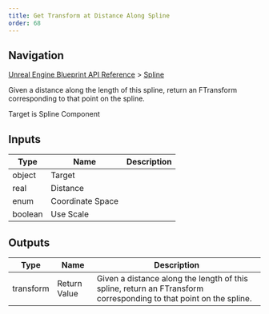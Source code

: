 ```yaml
---
title: Get Transform at Distance Along Spline
order: 68
---
```

## Navigation

[Unreal Engine Blueprint API Reference](https://dev.epicgames.com/documentation/en-us/unreal-engine/BlueprintAPI) > [Spline](https://dev.epicgames.com/documentation/en-us/unreal-engine/BlueprintAPI/Spline)

Given a distance along the length of this spline, return an FTransform corresponding to that point on the spline.

Target is Spline Component

## Inputs

| Type | Name | Description |
| --- | --- | --- |
| object | Target |  |
| real | Distance |  |
| enum | Coordinate Space |  |
| boolean | Use Scale |  |

## Outputs

| Type | Name | Description |
| --- | --- | --- |
| transform | Return Value | Given a distance along the length of this spline, return an FTransform corresponding to that point on the spline. |
